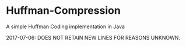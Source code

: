# Huffman-Compression
A simple Huffman Coding implementation in Java

2017-07-06: DOES NOT RETAIN NEW LINES FOR REASONS UNKNOWN.
